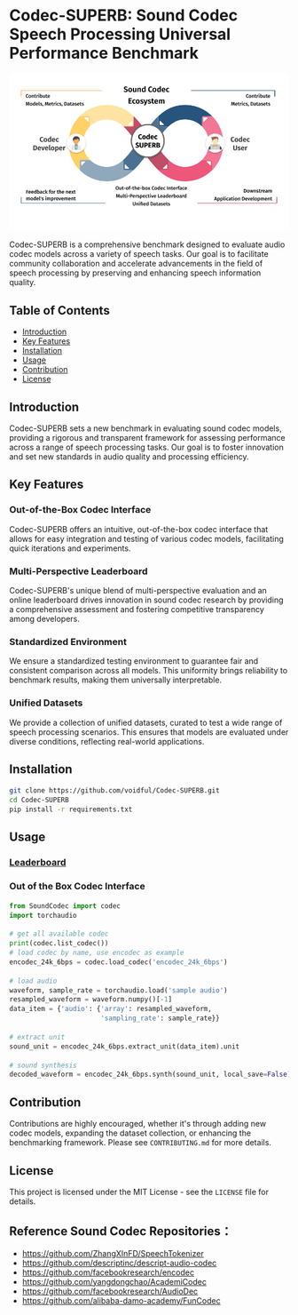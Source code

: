 # Codec-SUPERB: Sound Codec Speech Processing Universal Performance Benchmark

![Overview](img/Overview.png)

Codec-SUPERB is a comprehensive benchmark designed to evaluate audio codec models across a variety of speech tasks. Our
goal is to facilitate community collaboration and accelerate advancements in the field of speech processing by
preserving and enhancing speech information quality.

## Table of Contents

- [Introduction](#introduction)
- [Key Features](#key-features)
- [Installation](#installation)
- [Usage](#usage)
- [Contribution](#contribution)
- [License](#license)

## Introduction

Codec-SUPERB sets a new benchmark in evaluating sound codec models, providing a rigorous and transparent framework for
assessing performance across a range of speech processing tasks. Our goal is to foster innovation and set new standards
in audio quality and processing efficiency.

## Key Features

### Out-of-the-Box Codec Interface

Codec-SUPERB offers an intuitive, out-of-the-box codec interface that allows for easy integration and testing of various
codec models, facilitating quick iterations and experiments.

### Multi-Perspective Leaderboard

Codec-SUPERB's unique blend of multi-perspective evaluation and an online leaderboard drives innovation in sound codec
research by providing a comprehensive assessment and fostering competitive transparency among developers.

### Standardized Environment

We ensure a standardized testing environment to guarantee fair and consistent comparison across all models. This
uniformity brings reliability to benchmark results, making them universally interpretable.

### Unified Datasets

We provide a collection of unified datasets, curated to test a wide range of speech processing scenarios. This ensures
that models are evaluated under diverse conditions, reflecting real-world applications.

## Installation

```bash
git clone https://github.com/voidful/Codec-SUPERB.git
cd Codec-SUPERB
pip install -r requirements.txt
```

## Usage

### [Leaderboard]()

### Out of the Box Codec Interface

```python
from SoundCodec import codec
import torchaudio

# get all available codec
print(codec.list_codec())
# load codec by name, use encodec as example
encodec_24k_6bps = codec.load_codec('encodec_24k_6bps')

# load audio
waveform, sample_rate = torchaudio.load('sample audio')
resampled_waveform = waveform.numpy()[-1]
data_item = {'audio': {'array': resampled_waveform,
                       'sampling_rate': sample_rate}}

# extract unit
sound_unit = encodec_24k_6bps.extract_unit(data_item).unit

# sound synthesis
decoded_waveform = encodec_24k_6bps.synth(sound_unit, local_save=False)['audio']['array']
```

## Contribution

Contributions are highly encouraged, whether it's through adding new codec models, expanding the dataset collection, or
enhancing the benchmarking framework. Please see `CONTRIBUTING.md` for more details.

## License

This project is licensed under the MIT License - see the `LICENSE` file for details.

## Reference Sound Codec Repositories：

- https://github.com/ZhangXInFD/SpeechTokenizer
- https://github.com/descriptinc/descript-audio-codec
- https://github.com/facebookresearch/encodec
- https://github.com/yangdongchao/AcademiCodec
- https://github.com/facebookresearch/AudioDec
- https://github.com/alibaba-damo-academy/FunCodec
